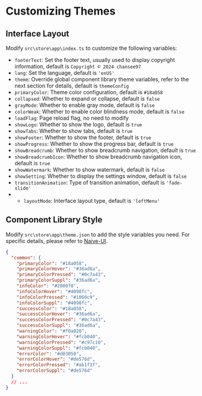 # Customizing Themes

## Interface Layout

Modify `src\store\app\index.ts` to customize the following variables:

- `footerText`: Set the footer text, usually used to display copyright information, default is `Copyright © 2024 chansee97`
- `lang`: Set the language, default is `'enUS'`
- `theme`: Override global component library theme variables, refer to the next section for details, default is `themeConfig`
- `primaryColor`: Theme color configuration, default is `#18a058`
- `collapsed`: Whether to expand or collapse, default is `false`
- `grayMode`: Whether to enable gray mode, default is `false`
- `colorWeak`: Whether to enable color blindness mode, default is `false`
- `loadFlag`: Page reload flag, no need to modify
- `showLogo`: Whether to show the logo, default is `true`
- `showTabs`: Whether to show tabs, default is `true`
- `showFooter`: Whether to show the footer, default is `true`
- `showProgress`: Whether to show the progress bar, default is `true`
- `showBreadcrumb`: Whether to show breadcrumb navigation, default is `true`
- `showBreadcrumbIcon`: Whether to show breadcrumb navigation icon, default is `true`
- `showWatermark`: Whether to show watermark, default is `false`
- `showSetting`: Whether to display the settings window, default is `false`
- `transitionAnimation`: Type of transition animation, default is `'fade-slide'`
- - `layoutMode`: Interface layout type, default is `'leftMenu'`

## Component Library Style

Modify `src\store\app\theme.json` to add the style variables you need. For specific details, please refer to [Naive-UI](https://www.naiveui.com/en-US/docs/customize-theme).

```json
{
  "common": {
    "primaryColor": "#18a058",
    "primaryColorHover": "#36ad6a",
    "primaryColorPressed": "#0c7a43",
    "primaryColorSuppl": "#36ad6a",
    "infoColor": "#2080f0",
    "infoColorHover": "#4098fc",
    "infoColorPressed": "#1060c9",
    "infoColorSuppl": "#4098fc",
    "successColor": "#18a058",
    "successColorHover": "#36ad6a",
    "successColorPressed": "#0c7a43",
    "successColorSuppl": "#36ad6a",
    "warningColor": "#f0a020",
    "warningColorHover": "#fcb040",
    "warningColorPressed": "#c97c10",
    "warningColorSuppl": "#fcb040",
    "errorColor": "#d03050",
    "errorColorHover": "#de576d",
    "errorColorPressed": "#ab1f3f",
    "errorColorSuppl": "#de576d"
  }
  // ...
}

```
